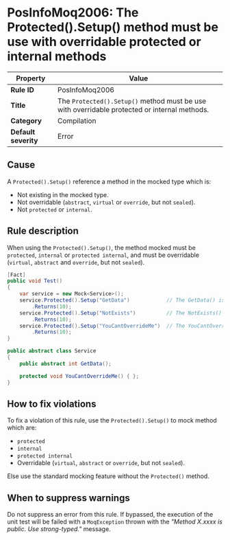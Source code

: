# PosInfoMoq2006: The Protected().Setup() method must be use with overridable protected or internal methods

| Property                            | Value																                         |
|-------------------------------------|----------------------------------------------------------------------------------------------|
| **Rule ID**                         | PosInfoMoq2006														                         |
| **Title**                           | The `Protected().Setup()` method must be use with overridable protected or internal methods. |
| **Category**                        | Compilation															                         |
| **Default severity**				  | Error																                         |

## Cause

A `Protected().Setup()` reference a method in the mocked type which is:
- Not existing in the mocked type.
- Not overridable (`abstract`, `virtual` or `override`, but not `sealed`).
- Not `protected` or `internal`.

## Rule description

When using the `Protected().Setup()`, the method mocked must be `protected`, `internal` or `protected internal`,
and must be overridable (`virtual`, `abstract` and `override`, but not `sealed`).

```csharp
[Fact]
public void Test()
{
    var service = new Mock<Service>();
    service.Protected().Setup("GetData")            // The GetData() is public and can't be mocked with Protected() feature.
        .Returns(10);
    service.Protected().Setup("NotExists")          // The NotExists() method does not exist.
        .Returns(10);
    service.Protected().Setup("YouCantOverrideMe")  // The YouCantOverrideMe() is not virtual or abstract.
        .Returns(10);
}

public abstract class Service
{
    public abstract int GetData();

    protected void YouCantOverrideMe() { };
}
```

## How to fix violations

To fix a violation of this rule, use the `Protected().Setup()` to mock method which are:
- `protected`
- `internal`
- `protected internal`
- Overridable (`virtual`, `abstract` or `override`, but not `sealed`).

Else use the standard mocking feature without the `Protected()` method.

## When to suppress warnings

Do not suppress an error from this rule. If bypassed, the execution of the unit test will be failed with a `MoqException`
thrown with the *"Method X.xxxx is public. Use strong-typed."* message.
